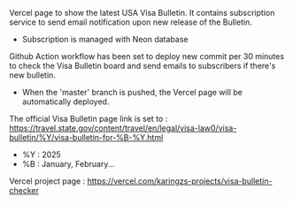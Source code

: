 Vercel page to show the latest USA Visa Bulletin.
It contains subscription service to send email notification upon new release of the Bulletin.
 - Subscription is managed with Neon database

Github Action workflow has been set to deploy new commit per 30 minutes to check the Visa Bulletin board and send emails to subscribers if there's new bulletin.
 - When the 'master' branch is pushed, the Vercel page will be automatically deployed.

The official Visa Bulletin page link is set to : https://travel.state.gov/content/travel/en/legal/visa-law0/visa-bulletin/%Y/visa-bulletin-for-%B-%Y.html
 - %Y : 2025
 - %B : January, February...

Vercel project page : https://vercel.com/karingzs-projects/visa-bulletin-checker

